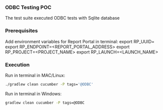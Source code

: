### ODBC Testing POC
The test suite executed ODBC tests with Sqlite database

### Prerequisites
Add environment variables for Report Portal in terminal:
export RP_UUID=<UUID>
export RP_ENDPOINT=<REPORT_PORTAL_ADDRESS>
export RP_PROJECT=<PROJECT_NAME>
export RP_LAUNCH=<LAUNCH_NAME>

### Execution
Run in terminal in MAC/Linux:
```bash 
./gradlew clean cucumber -P tags='@ODBC'
```

Run in terminal in Windows:
```bash 
gradlew clean cucumber -P tags=@ODBC
```